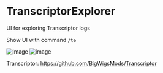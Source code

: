 # TranscriptorExplorer
UI for exploring Transcriptor logs

Show UI with command `/te`

![image](https://user-images.githubusercontent.com/189656/226531710-68b4b3e3-480d-49bd-a170-bd096963214e.png)
![image](https://user-images.githubusercontent.com/189656/226531879-101829c6-ebc9-46ee-b342-3308f7f1d3fb.png)



Transcriptor: https://github.com/BigWigsMods/Transcriptor
